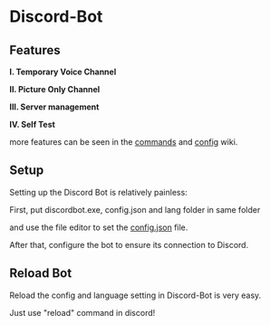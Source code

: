# Discord-Bot

Features
---
**I. Temporary Voice Channel**

**II. Picture Only Channel**

**III. Server management**

**IV. Self Test**

more features can be seen in the [commands](https://github.com/ccchang123/Discord-Bot/wiki/commands) and [config](https://github.com/ccchang123/Discord-Bot/wiki/config) wiki.

Setup
----
Setting up the Discord Bot is relatively painless:

First, put discordbot.exe, config.json and lang folder in same folder

and use the file editor to set the [config.json](https://github.com/ccchang123/Discord-Bot/wiki/config) file.

After that, configure the bot to ensure its connection to Discord.

Reload Bot
----
Reload the config and language setting in Discord-Bot is very easy.

Just use "reload" command in discord!
